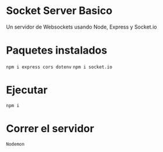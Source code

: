 # Socket Server Basico

Un servidor de Websockets usando Node, Express y Socket.io

# Paquetes instalados
`npm i express cors dotenv`
`npm i socket.io`

# Ejecutar
`npm i`

# Correr el servidor
`Nodemon`